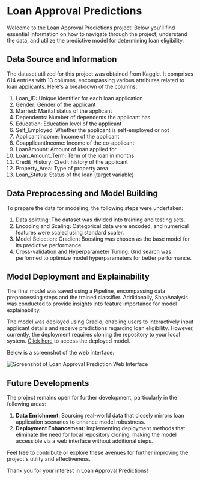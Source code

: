 # Loan Approval Predictions

Welcome to the Loan Approval Predictions project! Below you'll find essential information on how to navigate through the project, understand the data, and utilize the predictive model for determining loan eligibility.

## Data Source and Information

The dataset utilized for this project was obtained from Kaggle. It comprises 614 entries with 13 columns, encompassing various attributes related to loan applicants. Here's a breakdown of the columns:

1. Loan_ID: Unique identifier for each loan application
2. Gender: Gender of the applicant
3. Married: Marital status of the applicant
4. Dependents: Number of dependents the applicant has
5. Education: Education level of the applicant
6. Self_Employed: Whether the applicant is self-employed or not
7. ApplicantIncome: Income of the applicant
8. CoapplicantIncome: Income of the co-applicant
9. LoanAmount: Amount of loan applied for
10. Loan_Amount_Term: Term of the loan in months
11. Credit_History: Credit history of the applicant
12. Property_Area: Type of property area
13. Loan_Status: Status of the loan (target variable)

## Data Preprocessing and Model Building

To prepare the data for modeling, the following steps were undertaken:

1. Data splitting: The dataset was divided into training and testing sets.
2. Encoding and Scaling: Categorical data were encoded, and numerical features were scaled using standard scaler.
3. Model Selection: Gradient Boosting was chosen as the base model for its predictive performance.
4. Cross-validation and Hyperparameter Tuning: Grid search was performed to optimize model hyperparameters for better performance.

## Model Deployment and Explainability

The final model was saved using a Pipeline, encompassing data preprocessing steps and the trained classifier. Additionally, ShapAnalysis was conducted to provide insights into feature importance for model explainability.

The model was deployed using Gradio, enabling users to interactively input applicant details and receive predictions regarding loan eligibility. However, currently, the deployment requires cloning the repository to your local system. [Click here](http://127.0.0.1:7860) to access the deployed model.

Below is a screenshot of the web interface:

![Screenshot of Loan Approval Prediction Web Interface](https://i.imgur.com/Cfu9zqZ.png)

## Future Developments

The project remains open for further development, particularly in the following areas:

1. **Data Enrichment**: Sourcing real-world data that closely mirrors loan application scenarios to enhance model robustness.
2. **Deployment Enhancement**: Implementing deployment methods that eliminate the need for local repository cloning, making the model accessible via a web interface without additional steps.

Feel free to contribute or explore these avenues for further improving the project's utility and effectiveness.

Thank you for your interest in Loan Approval Predictions!
